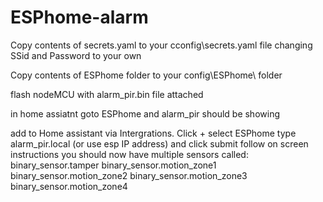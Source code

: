 # ESPhome-alarm

Copy contents of secrets.yaml to your cconfig\secrets.yaml file changing SSid and Password to your own

Copy contents of ESPhome folder to your config\ESPhome\ folder

flash nodeMCU with alarm_pir.bin file attached 

in home assiatnt goto ESPhome and alarm_pir should be showing

add to Home assistant via Intergrations.
Click +
select ESPhome
type alarm_pir.local (or use esp IP address) and click submit
follow on screen instructions
you should now have multiple sensors called:
binary_sensor.tamper
binary_sensor.motion_zone1
binary_sensor.motion_zone2
binary_sensor.motion_zone3
binary_sensor.motion_zone4



